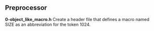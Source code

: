 ## Preprocessor
**0-object_like_macro.h** 
Create a header file that defines a macro named SIZE as an abbreviation for the token 1024.